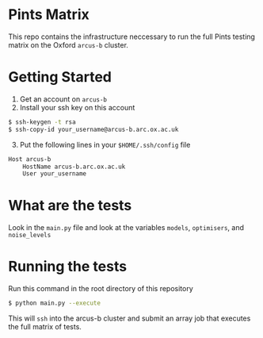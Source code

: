 # Pints Matrix

This repo contains the infrastructure neccessary to run the full Pints testing matrix on the Oxford `arcus-b` cluster.

# Getting Started

1. Get an account on `arcus-b`
2. Install your ssh key on this account

```bash
$ ssh-keygen -t rsa
$ ssh-copy-id your_username@arcus-b.arc.ox.ac.uk
```
3. Put the following lines in your `$HOME/.ssh/config` file

```bash
Host arcus-b
    HostName arcus-b.arc.ox.ac.uk
    User your_username
```

# What are the tests

Look in the `main.py` file and look at the variables `models`, `optimisers`, and `noise_levels`

# Running the tests

Run this command in the root directory of this repository

```bash
$ python main.py --execute
```

This will `ssh` into the arcus-b cluster and submit an array job that executes the full matrix of tests.



